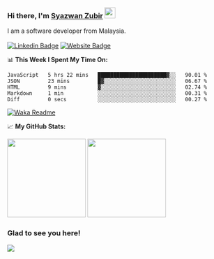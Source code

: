 ### Hi there, I'm <a href="https://syazwan.xyz" target="_blank">Syazwan Zubir</a> <img src="https://media.giphy.com/media/hvRJCLFzcasrR4ia7z/giphy.gif" width="25px">
I am a software developer from Malaysia.
<br/><br/>
[![Linkedin Badge](https://img.shields.io/badge/-LinkedIn-0e76a8?style=flat-square&logo=Linkedin&logoColor=white)](https://linkedin.com/in/syazwanzubir)
[![Website Badge](https://img.shields.io/badge/Website-3b5998?style=flat-square&logo=google-chrome&logoColor=white)](https://syazwan.xyz)

📊 **This Week I Spent My Time On:**
<!--START_SECTION:waka-->

```text
JavaScript   5 hrs 22 mins   ██████████████████████▓░░   90.01 %
JSON         23 mins         █▓░░░░░░░░░░░░░░░░░░░░░░░   06.67 %
HTML         9 mins          ▓░░░░░░░░░░░░░░░░░░░░░░░░   02.74 %
Markdown     1 min           ░░░░░░░░░░░░░░░░░░░░░░░░░   00.31 %
Diff         0 secs          ░░░░░░░░░░░░░░░░░░░░░░░░░   00.27 %
```

<!--END_SECTION:waka-->
[![Waka Readme](https://github.com/syazwanz/syazwanz/actions/workflows/wakatime.yml/badge.svg)](https://github.com/syazwanz/syazwanz/actions/workflows/wakatime.yml)

📈 **My GitHub Stats:**

<p>
  <img height="180em" src="https://github-readme-stats.vercel.app/api?username=syazwanz&show_icons=true&hide_border=false&&count_private=true&include_all_commits=true" />
  <img height="180em" src="https://github-readme-stats.vercel.app/api/top-langs/?username=syazwanz&exclude_repo=KNN-Image-Classification&show_icons=true&hide_border=false&layout=compact&langs_count=8"/>
</p>

### Glad to see you here!
![](https://visitor-badge.glitch.me/badge?page_id=syazwanz.syazwanz)
